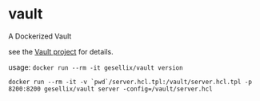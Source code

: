 # vault
A Dockerized Vault

see the [Vault project](https://www.vaultproject.io/) for details.

usage: `docker run --rm -it gesellix/vault version`

```
docker run --rm -it -v `pwd`/server.hcl.tpl:/vault/server.hcl.tpl -p 8200:8200 gesellix/vault server -config=/vault/server.hcl
```

